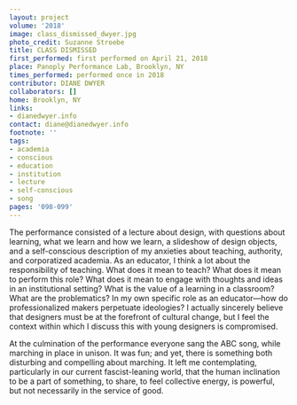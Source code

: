 ```yaml
---
layout: project
volume: '2018'
image: class_dismissed_dwyer.jpg
photo_credit: Suzanne Stroebe
title: CLASS DISMISSED
first_performed: first performed on April 21, 2018
place: Panoply Performance Lab, Brooklyn, NY
times_performed: performed once in 2018
contributor: DIANE DWYER
collaborators: []
home: Brooklyn, NY
links:
- dianedwyer.info
contact: diane@dianedwyer.info
footnote: ''
tags:
- academia
- conscious
- education
- institution
- lecture
- self-conscious
- song
pages: '098-099'
---
```


The performance consisted of a lecture about design, with questions about learning, what we learn and how we learn, a slideshow of design objects, and a self-conscious description of my anxieties about teaching, authority, and corporatized academia. As an educator, I think a lot about the responsibility of teaching. What does it mean to teach? What does it mean to perform this role? What does it mean to engage with thoughts and ideas in an institutional setting? What is the value of a learning in a classroom? What are the problematics? In my own specific role as an educator—how do professionalized makers perpetuate ideologies? I actually sincerely believe that designers must be at the forefront of cultural change, but I feel the context within which I discuss this with young designers is compromised.

At the culmination of the performance everyone sang the ABC song, while marching in place in unison. It was fun; and yet, there is something both disturbing and compelling about marching. It left me contemplating, particularly in our current fascist-leaning world, that the human inclination to be a part of something, to share, to feel collective energy, is powerful, but not necessarily in the service of good.

